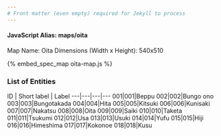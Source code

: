 ```yaml
---
# Front matter (even empty) required for Jekyll to process
---
```


#### JavaScript Alias: maps/oita

Map Name: Oita
Dimensions (Width x Height): 540x510



{% embed_spec_map oita-map.js %}

### List of Entities

ID | Short label | Label
---|---|---|---
001|001|Beppu
002|002|Bungo ono
003|003|Bungotakada
004|004|Hita
005|005|Kitsuki
006|006|Kunisaki
007|007|Nakatsu
008|008|Oita
009|009|Saiki
010|010|Taketa
011|011|Tsukumi
012|012|Usa
013|013|Usuki
014|014|Yufu
015|015|Hiji
016|016|Himeshima
017|017|Kokonoe
018|018|Kusu